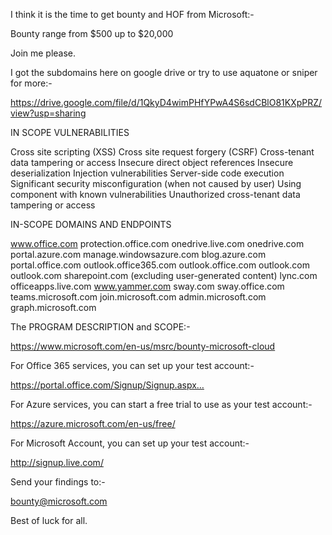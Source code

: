 I think it is the time to get bounty and HOF from Microsoft:-

Bounty range from $500 up to $20,000

Join me please.

I got the subdomains here on google drive or try to use aquatone or sniper for more:-

https://drive.google.com/file/d/1QkyD4wimPHfYPwA4S6sdCBlO81KXpPRZ/view?usp=sharing

IN SCOPE VULNERABILITIES

Cross site scripting (XSS)
Cross site request forgery (CSRF)
Cross-tenant data tampering or access
Insecure direct object references
Insecure deserialization
Injection vulnerabilities
Server-side code execution
Significant security misconfiguration (when not caused by user)
Using component with known vulnerabilities
Unauthorized cross-tenant data tampering or access

IN-SCOPE DOMAINS AND ENDPOINTS

www.office.com
protection.office.com
onedrive.live.com
onedrive.com
portal.azure.com
manage.windowsazure.com
blog.azure.com
portal.office.com
outlook.office365.com
outlook.office.com
outlook.com
outlook.com
sharepoint.com (excluding user-generated content)
lync.com
officeapps.live.com
www.yammer.com
sway.com
sway.office.com
teams.microsoft.com
join.microsoft.com
admin.microsoft.com
graph.microsoft.com

The PROGRAM DESCRIPTION and SCOPE:-

https://www.microsoft.com/en-us/msrc/bounty-microsoft-cloud

For Office 365 services, you can set up your test account:-

https://portal.office.com/Signup/Signup.aspx…

For Azure services, you can start a free trial to use as your test account:-

https://azure.microsoft.com/en-us/free/

For Microsoft Account, you can set up your test account:-

http://signup.live.com/

Send your findings to:-

bounty@microsoft.com

Best of luck for all.
